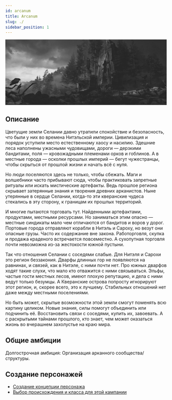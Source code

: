 ```yaml
---
id: arcanum
title: Arcanum
slug: ./
sidebar_position: 1
---
```


![Arcanum](/img/arcanum-cover.jpg)

## Описание

Цветущие земли Селании давно утратили спокойствие и безопасность, что были у них во времена Нитэльской империи. Цивилизация и порядок уступили место естественному хаосу и насилию. Здешние леса наполнены ужасными чудовищами, дороги — дерзкими бандитами, поля — кровожадными племенами орков и гоблинов. А в местные города — осколки прошлых империй — бегут чужестранцы, чтобы скрыться от прошлой жизни и начать всё с нуля.

Но люди поселяются здесь не только, чтобы сбежать. Маги и волшебники часто прибывают сюда, чтобы практиковать запретные ритуалы или искать мистические артефакты. Ведь прошлое региона скрывает затерянные знания и творения древних арканистов. Ныне утерянные в сердце Селании, когда-то эти кверанские чудеса стекались в эту сторону, к границам их прошлых территорий.

И многие пытаются торговать тут. Найденными артефактами, продуктами, местными ресурсами. Но заниматься этим опасно — местные синдикаты мало чем отличаются от бандитов и воров у дорог. Портовые города отправляют корабли в Нитэль и Сароху, но везут они опасные грузы. Часто их содержание вне закона. Работорговля, скупка и продажа краденого встречается повсеместно. А сухопутная торговля почти невозможна из-за жестокости южной пустыни.

Так что отношения Селании с соседями слабые. Для Нитэля и Сарохи это регион беззакония. Дварфы длинных гор не появляются на равнинах, и связей, как в Нитэле, с ними почти нет. Про южных дварфов ходят такие слухи, что мало кто отважится с ними связываться. Эльфы, частые гости местных лесов, имеют плохую репутацию, и дела с ними ведут только безумцы. А Кверанские острова попросту игнорируют этот регион, и, скорее всего, это к лучшему. Стабильных отношений нет даже между местными поселениями.

Но быть может, скрытые возможности этой земли смогут поменять всю картину целиком. Новые знания, силы помогут объединить или подчинить её. Восстановить связи с соседями, купить их, завоевать. А с раскрытыми тайнами прошлого, кто знает, чем может оказаться жизнь во вчерашнем захолустье на краю мира.

## Общие амбиции

Долгострочная амбиция: Организация арканного сообщества/структуры.

## Создание персонажей

- [Создание концепции персонажа](../concept)
- [Выбор происхождения и класса для этой кампании](characters)